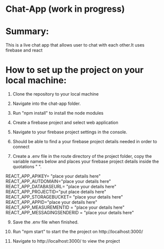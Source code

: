 # Chat-App  (work in progress) 

# Summary: 

This is a live chat app that allows user to chat with each other.It uses firebase and react

# How to set up the project on your local machine:

1. Clone the repository to your local machine

2. Navigate into the chat-app folder.

3. Run "npm install" to install the node modules

5. Create a firebase project and select web application 

6. Navigate to your firebase project settings in the console.

7. Should be able to find a your firebase project details needed in order to connect

8. Create a .env file in the route directory of the project folder, copy the variable names below and places your firebase project details  inside the quotations " ".

  REACT_APP_APIKEY= "place your details here"<br>
  REACT_APP_AUTDOMAIN="place your details here"<br>
  REACT_APP_DATABASEURL= "place your details here"<br>
  REACT_APP_PROJECTID="put place details here"<br>
  REACT_APP_STORAGEBUCKET= "place your details here"<br>
  REACT_APP_APPID="place your details here"<br>
  REACT_APP_MEASUREMENTID = "place your details here"<br>
  REACT_APP_MESSAGINGSENDERID = "place your details here"<br>

9. Save the .env file when finished.

10. Run "npm start" to start the  the project on http://localhost:3000/

11. Navigate to http://localhost:3000/ to view the project







